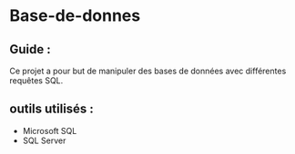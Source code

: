# Base-de-donnes
## Guide :
Ce projet a pour but de manipuler des bases de données avec différentes requêtes SQL.
## outils utilisés :
* Microsoft SQL
* SQL Server
